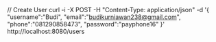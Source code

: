 // Create User
curl -i -X POST -H "Content-Type: application/json" -d '{
"username":"Budi",
"email":"budikurniawan238@gmail.com",
"phone":"081290858473",
"password":"payphone16"
}' http://localhost:8080/users
